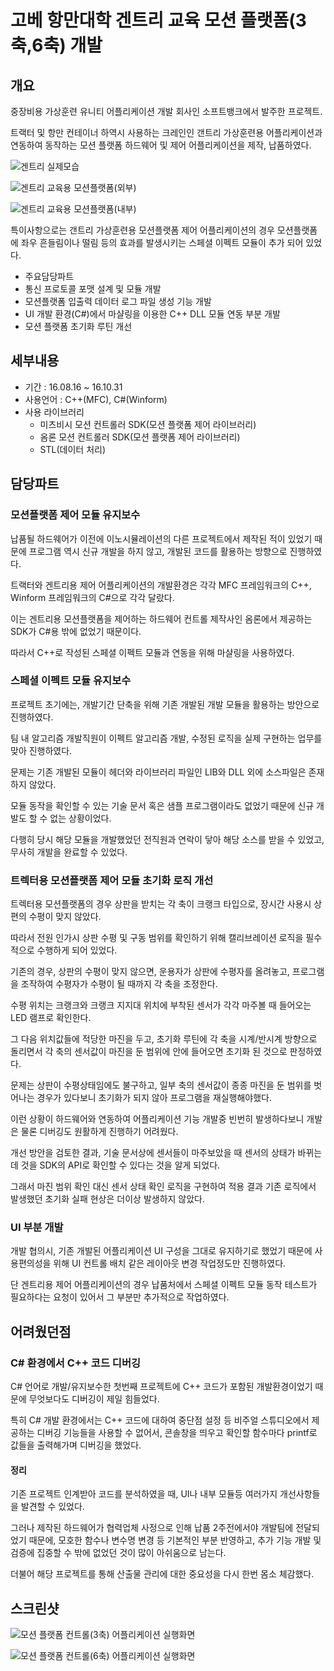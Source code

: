# 고베 항만대학 겐트리 교육 모션 플랫폼\(3축,6축\) 개발

## 개요

중장비용 가상훈련 유니티 어플리케이션 개발 회사인 소프트뱅크에서 발주한 프로젝트.

트랙터 및 항만 컨테이너 하역시 사용하는 크레인인 갠트리 가상훈련용 어플리케이션과 연동하여 동작하는 모션 플랫폼 하드웨어 및 제어 어플리케이션을 제작, 납품하였다.

![&#xAC90;&#xD2B8;&#xB9AC; &#xC2E4;&#xC81C;&#xBAA8;&#xC2B5;](../.gitbook/assets/gantry.png)

![&#xAC90;&#xD2B8;&#xB9AC; &#xAD50;&#xC721;&#xC6A9; &#xBAA8;&#xC158;&#xD50C;&#xB7AB;&#xD3FC;\(&#xC678;&#xBD80;\)](../.gitbook/assets/gantry_motion_platform.jpg)

![&#xAC90;&#xD2B8;&#xB9AC; &#xAD50;&#xC721;&#xC6A9; &#xBAA8;&#xC158;&#xD50C;&#xB7AB;&#xD3FC;\(&#xB0B4;&#xBD80;\)](../.gitbook/assets/cockpit_gantry_motion_platform.jpg)

특이사항으로는 갠트리 가상훈련용 모션플랫폼 제어 어플리케이션의 경우 모션플랫폼에 좌우 흔들림이나 떨림 등의 효과를 발생시키는 스페셜 이펙트 모듈이 추가 되어 있었다.

* 주요담당파트
* 통신 프로토콜 포맷 설계 및 모듈 개발
* 모션플랫폼 입출력 데이터 로그 파일 생성 기능 개발
* UI 개발 환경\(C\#\)에서 마샬링을 이용한 C++ DLL 모듈 연동 부분 개발
* 모션 플랫폼 초기화 루틴 개선

## 세부내용

* 기간 : 16.08.16 ~ 16.10.31
* 사용언어 : C++\(MFC\), C\#\(Winform\)
* 사용 라이브러리 
  * 미츠비시 모션 컨트롤러 SDK\(모션 플랫폼 제어 라이브러리\)
  * 옴론 모션 컨트롤러 SDK\(모션 플랫폼 제어 라이브러리\)
  * STL\(데이터 처리\)

## 담당파트

### **모션플랫폼 제어 모듈 유지보수**

납품될 하드웨어가 이전에 이노시뮬레이션의 다른 프로젝트에서 제작된 적이 있었기 때문에 프로그램 역시 신규 개발을 하지 않고, 개발된 코드를 활용하는 방향으로 진행하였다.

트랙터와 겐트리용 제어 어플리케이션의 개발환경은 각각 MFC 프레임워크의 C++, Winform 프레임워크의 C\#으로 각각 달랐다.

이는 겐트리용 모션플랫폼을 제어하는 하드웨어 컨트롤 제작사인 옴론에서 제공하는 SDK가 C\#용 밖에 없었기 때문이다.

따라서 C++로 작성된 스페셜 이펙트 모듈과 연동을 위해 마샬링을 사용하였다.

### **스페셜 이펙트 모듈 유지보수**

프로젝트 초기에는, 개발기간 단축을 위해 기존 개발된 개발 모듈을 활용하는 방안으로 진행하였다.

팀 내 알고리즘 개발직원이 이펙트 알고리즘 개발, 수정된 로직을 실제 구현하는 업무를 맞아 진행하였다.

문제는 기존 개발된 모듈이 헤더와 라이브러리 파일인 LIB와 DLL 외에 소스파일은 존재하지 않았다.

모듈 동작을 확인할 수 있는 기술 문서 혹은 샘플 프로그램이라도 없었기 때문에 신규 개발도 할 수 없는 상황이었다.

다행히 당시 해당 모듈을 개발했었던 전직원과 연락이 닿아 해당 소스를 받을 수 있었고, 무사히 개발을 완료할 수 있었다.

### **트렉터용 모션플랫폼 제어 모듈 초기화 로직 개선**

트렉터용 모션플랫폼의 경우 상판을 받치는 각 축이 크랭크 타입으로, 장시간 사용시 상편의 수평이 맞지 않았다.

따라서 전원 인가시 상판 수평 및 구동 범위를 확인하기 위해 캘리브레이션 로직을 필수적으로 수행하게 되어 있었다.

기존의 경우, 상판의 수평이 맞지 않으면, 운용자가 상판에 수평자를 올려놓고, 프로그램을 조작하여 수평자가 수평이 될 때까지 각 축을 조정한다.

수평 위치는 크랭크와 크랭크 지지대 위치에 부착된 센서가 각각 마주볼 때 들어오는 LED 램프로 확인한다.

그 다음 위치값들에 적당한 마진을 두고, 초기화 루틴에 각 축을 시계/반시계 방향으로 돌리면서 각 축의 센서값이 마진을 둔 범위에 안에 들어오면 초기화 된 것으로 판정하였다.

문제는 상판이 수평상태임에도 불구하고, 일부 축의 센서값이 종종 마진을 둔 범위를 벗어나는 경우가 있다보니 초기화가 되지 않아 프로그램을 재실행해야했다.

이런 상황이 하드웨어와 연동하여 어플리케이션 기능 개발중 빈번히 발생하다보니 개발은 물론 디버깅도 원활하게 진행하기 어려웠다.

개선 방안을 검토한 결과, 기술 문서상에 센서들이 마주보았을 때 센서의 상태가 바뀌는데 것을 SDK의 API로 확인할 수 있다는 것을 알게 되었다.

그래서 마진 범위 확인 대신 센서 상태 확인 로직을 구현하여 적용 결과 기존 로직에서 발생했던 초기화 실패 현상은 더이상 발생하지 않았다.

### **UI 부분 개발**

개발 협의시, 기존 개발된 어플리케이션 UI 구성을 그대로 유지하기로 했었기 때문에 사용편의성을 위해 UI 컨트롤 배치 같은 레이아웃 변경 작업정도만 진행하였다.

단 겐트리용 제어 어플리케이션의 경우 납품처에서 스페셜 이펙트 모듈 동작 테스트가 필요하다는 요청이 있어서 그 부분만 추가적으로 작업하였다.

## 어려웠던점

### **C\# 환경에서 C++ 코드 디버깅**

C\# 언어로 개발/유지보수한 첫번째 프로젝트에 C++ 코드가 포함된 개발환경이었기 때문에 무엇보다도 디버깅이 제일 힘들었다.

특히 C\# 개발 환경에서는 C++ 코드에 대하여 중단점 설정 등 비주얼 스튜디오에서 제공하는 디버깅 기능들을 사용할 수 없어서, 콘솔창을 띄우고 확인할 함수마다 printf로 값들을 출력해가며 디버깅을 했었다.

#### 정리

기존 프로젝트 인계받아 코드를 분석하였을 때, UI나 내부 모듈등 여러가지 개선사항들을 발견할 수 있었다.

그러나 제작된 하드웨어가 협력업체 사정으로 인해 납품 2주전에서야 개발팀에 전달되었기 때문에, 모호한 함수나 변수명 변경 등 기본적인 부분 반영하고, 추가 기능 개발 및 검증에 집중할 수 밖에 없었던 것이 많이 아쉬움으로 남는다.

더불어 해당 프로젝트를 통해 산출물 관리에 대한 중요성을 다시 한번 몸소 체감했다.

## 스크린샷

![&#xBAA8;&#xC158; &#xD50C;&#xB7AB;&#xD3FC; &#xCEE8;&#xD2B8;&#xB864;\(3&#xCD95;\) &#xC5B4;&#xD50C;&#xB9AC;&#xCF00;&#xC774;&#xC158; &#xC2E4;&#xD589;&#xD654;&#xBA74;](../.gitbook/assets/screenshot_3dof_motion_control_system.png)

![&#xBAA8;&#xC158; &#xD50C;&#xB7AB;&#xD3FC; &#xCEE8;&#xD2B8;&#xB864;\(6&#xCD95;\) &#xC5B4;&#xD50C;&#xB9AC;&#xCF00;&#xC774;&#xC158; &#xC2E4;&#xD589;&#xD654;&#xBA74; ](../.gitbook/assets/screenshot_6dof_motion_control_system.png)


